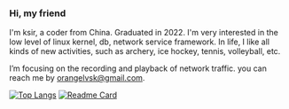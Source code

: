 ### Hi, my friend

I'm ksir, a coder from China. Graduated in 2022. I'm very interested in the low level of linux kernel, db, network service framework. In life, I like all kinds of new activities, such as archery, ice hockey, tennis, volleyball, etc. 

I’m focusing on the recording and playback of network traffic. you can reach me by orangelvsk@gmail.com.


[![Top Langs](https://github-readme-stats.vercel.app/api/top-langs/?username=k-si&layout=compact&exclude_repo=k-si.github.io&title_color=ffffff&icon_color=bb2acf&text_color=daf7dc&bg_color=151515)](https://github.com/anuraghazra/github-readme-stats) [![Readme Card](https://github-readme-stats.vercel.app/api?username=k-si&show_icons=true&title_color=ffffff&icon_color=bb2acf&text_color=daf7dc&bg_color=151515)](https://github.com/anuraghazra/github-readme-stats)

